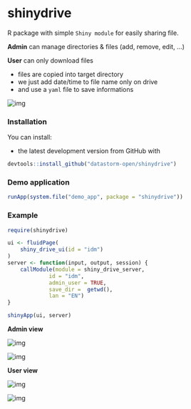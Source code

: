 # shinydrive


R package with simple ``Shiny module`` for easily sharing file.

**Admin** can manage directories & files (add, remove, edit, ...)

**User** can only download files

- files are copied into target directory
- we just add date/time to file name only on drive
- and use a ``yaml`` file to save informations

![img](figures/files.PNG)

### Installation

You can install:

-   the latest development version from GitHub with

``` r
devtools::install_github("datastorm-open/shinydrive")
```

### Demo application

``` r
runApp(system.file("demo_app", package = "shinydrive"))
```

### Example

``` r
require(shinydrive)

ui <- fluidPage(
    shiny_drive_ui(id = "idm")
)
server <- function(input, output, session) {
    callModule(module = shiny_drive_server,
             id = "idm",
             admin_user = TRUE,
             save_dir =  getwd(),
             lan = "EN")
}

shinyApp(ui, server)
```

**Admin view**

![img](figures/sd_1.PNG)

![img](figures/ad_2.PNG)

**User view**

![img](figures/sd_3.PNG)

![img](figures/sd_4.PNG)
